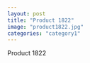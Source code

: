 ```yaml
---
layout: post
title: "Product 1822"
image: "product1822.jpg"
categories: "category1"
---
```

Product 1822
